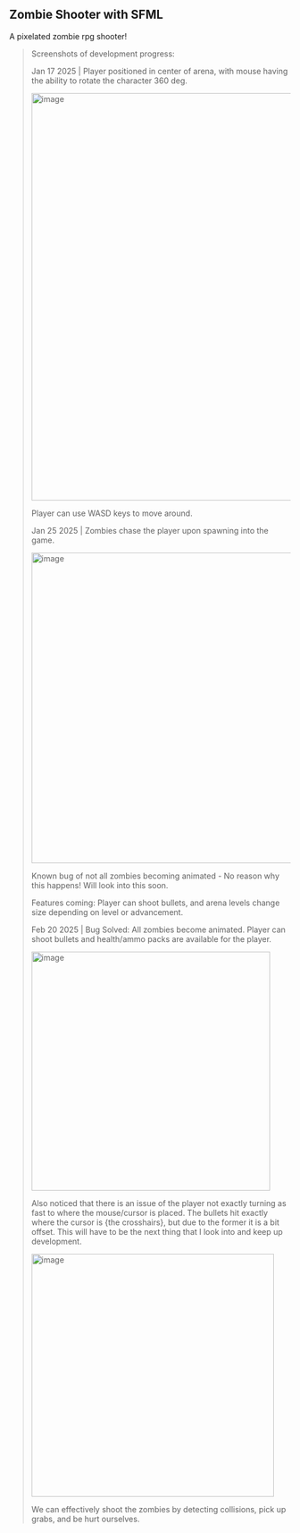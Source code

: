 ## Zombie Shooter with SFML
A pixelated zombie rpg shooter!


> Screenshots of development progress:
> 
> Jan 17 2025 | Player positioned in center of arena, with mouse having the ability to rotate the character 360 deg. 
> 
>  <img width="728" alt="image" src="https://github.com/user-attachments/assets/ed34c052-a10c-494b-90f5-768aecebc333" />
>
> Player can use WASD keys to move around.
>
> Jan 25 2025 | Zombies chase the player upon spawning into the game. 
> 
>  <img width="555" alt="image" src="https://github.com/user-attachments/assets/8eec14f4-5b33-4b35-a5c3-3035ac35fac9" />
>
> Known bug of not all zombies becoming animated - No reason why this happens! Will look into this soon.
> 
> Features coming: Player can shoot bullets, and arena levels change size depending on level or advancement. 
>
> Feb 20 2025 | Bug Solved: All zombies become animated. Player can shoot bullets and health/ammo packs are available for the player.
>
> <img width="427" alt="image" src="https://github.com/user-attachments/assets/70755b96-ff79-4cf7-a7bf-6e67909793c3" />
>
> Also noticed that there is an issue of the player not exactly turning as fast to where the mouse/cursor is placed. The bullets hit exactly where the cursor is {the crosshairs}, but due to the former it is a bit offset. This will have to be the next thing that I look into and keep up development.
>
> <img width="434" alt="image" src="https://github.com/user-attachments/assets/d66ed0c6-9d9b-44c4-b772-f44e3e1c9513" />
>
> We can effectively shoot the zombies by detecting collisions, pick up grabs, and be hurt ourselves. 

